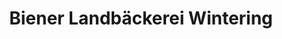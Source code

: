 ---
title: "Biener Landbäckerei Wintering"
url: /nordhorn/biener-landbaeckerei-wintering-molkereistrasse/
shop: Bäckerei
---